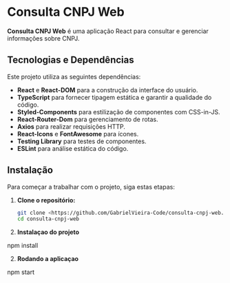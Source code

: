 # Consulta CNPJ Web

**Consulta CNPJ Web** é uma aplicação React para consultar e gerenciar informações sobre CNPJ.

## Tecnologias e Dependências

Este projeto utiliza as seguintes dependências:

- **React** e **React-DOM** para a construção da interface do usuário.
- **TypeScript** para fornecer tipagem estática e garantir a qualidade do código.
- **Styled-Components** para estilização de componentes com CSS-in-JS.
- **React-Router-Dom** para gerenciamento de rotas.
- **Axios** para realizar requisições HTTP.
- **React-Icons** e **FontAwesome** para ícones.
- **Testing Library** para testes de componentes.
- **ESLint** para análise estática do código.

## Instalação

Para começar a trabalhar com o projeto, siga estas etapas:

1. **Clone o repositório:**

   ```bash
   git clone <https://github.com/GabrielVieira-Code/consulta-cnpj-web.git>
   cd consulta-cnpj-web

2. **Instalaçao do projeto**

  npm install

2. **Rodando a aplicaçao**

  npm start
  

